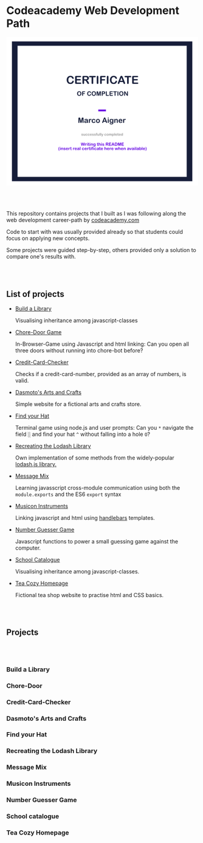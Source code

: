 # Codeacademy Web Development Path

<div style="text-align: center"><img src="./certificate/readme-certificate.jpg"></div>

<br></br>

This repository contains projects that I built as I was following along the web development career-path by <a href="https://www.codecademy.com/" target="_blank">codeacademy.com</a>

Code to start with was usually provided already so that students could focus on applying new concepts.

Some projects were guided step-by-step, others provided only a solution to compare one's results with.

<br></br>

## List of projects

- <a href="#library">Build a Library</a>

  Visualising inheritance among javascript-classes   

- <a href="#chore-door">Chore-Door Game</a>

    In-Browser-Game using Javascript and html linking: Can you open all three doors without running into chore-bot before?

- <a href="#credit-card-checker">Credit-Card-Checker</a>

    Checks if a credit-card-number, provided as an array of numbers, is valid.

- <a href="#dasmoto">Dasmoto's Arts and Crafts</a>

    Simple website for a fictional arts and crafts store.

- <a href="#find-your-hat">Find your Hat</a>

   Terminal game using node.js and user prompts: Can you `*` navigate the field `░` and find your hat `^` without falling into a hole `O`?

- <a href="#lodash">Recreating the Lodash Library</a>

    Own implementation of some methods from the widely-popular <a href="https://lodash.com/" target="_blank">lodash.js library.</a>

- <a href="#message-mix">Message Mix</a>

    Learning javasscript cross-module communication using both the `module.exports` and the ES6 `export` syntax

- <a href="#musicon">Musicon Instruments</a>

    Linking javascript and html using <a href="https://handlebarsjs.com/" target="_blank">handlebars</a> templates.

- <a href="#number-guesser">Number Guesser Game</a>

    Javascript functions to power a small guessing game against the computer.

- <a href="#school-catalogue">School Catalogue</a>

    Visualising inheritance among javascript-classes.   

- <a href="#tea-cozy">Tea Cozy Homepage</a>

    Fictional tea shop website to practise html and CSS basics.


<br></br>


## Projects

<br></br>

<h3 id="library">Build a Library</h3>

<h3 id="chore-door">Chore-Door</h3>

<h3 id="credit-card-checker">Credit-Card-Checker</h3>

<h3 id="dasmoto">Dasmoto's Arts and Crafts</h3>

<h3 id="find-your-hat">Find your Hat</h3>

<h3 id="lodash">Recreating the Lodash Library</h3>

<h3 id="message-mix">Message Mix</h3>

<h3 id="musicon">Musicon Instruments</h3>

<h3 id="number-guesser">Number Guesser Game</h3>

<h3 id="school-catalogue">School catalogue</h3>

<h3 id="tea-cozy">Tea Cozy Homepage</h3>

